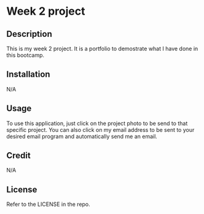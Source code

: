 # Week 2 project

## Description

This is my week 2 project. It is a portfolio to demostrate what I have done in this bootcamp.

## Installation

N/A

## Usage

To use this application, just click on the project photo to be send to that specific project. You can also click on my email address to be sent to your desired email program and automatically send me an email.

## Credit

N/A

## License

Refer to the LICENSE in the repo.